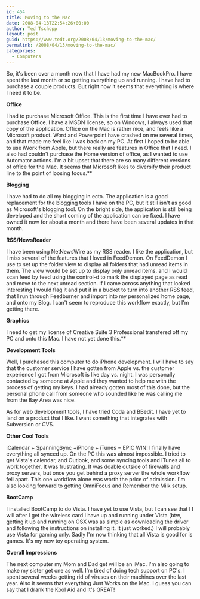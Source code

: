 ```yaml
---
id: 454
title: Moving to the Mac
date: 2008-04-13T22:54:26+00:00
author: Ted Tschopp
layout: post
guid: https://www.tedt.org/2008/04/13/moving-to-the-mac/
permalink: /2008/04/13/moving-to-the-mac/
categories:
  - Computers
---
```

So, it's been over a month now that I have had my new MacBookPro. I have spent the last month or so getting everything up and running. I have had to purchase a couple products. But right now it seems that everything is where I need it to be.

**Office**

I had to purchase Microsoft Office. This is the first time I have ever had to purchase Office. I have a MSDN license, so on Windows, I always used that copy of the application. Office on the Mac is rather nice, and feels like a Microsoft product. Word and Powerpoint have crashed on me several times, and that made me feel like I was back on my PC. At first I hoped to be able to use iWork from Apple, but there really are features in Office that I need. I also had couldn't purchase the Home version of office, as I wanted to use Automator actions. I'm a bit upset that there are so many different versions of office for the Mac. It seems that Microsoft likes to diversify their product line to the point of loosing focus.**

**Blogging**

I have had to do all my blogging in ecto. The application is a good replacement for the blogging tools I have on the PC, but it still isn't as good as Microsoft's blogging tool. On the bright side, the application is still being developed and the short coming of the application can be fixed. I have owned it now for about a month and there have been several updates in that month.

**RSS/NewsReader** 

I have been using NetNewsWire as my RSS reader. I like the application, but I miss several of the features that I loved in FeedDemon. On FeedDemon I use to set up the folder view to display all folders that had unread items in them. The view would be set up to display only unread items, and I would scan feed by feed using the control-d to mark the displayed page as read and move to the next unread section. If I came across anything that looked interesting I would flag it and put it in a bucket to turn into another RSS feed, that I run through Feedburner and import into my personalized home page, and onto my Blog. I can't seem to reproduce this workflow exactly, but I'm getting there.

**Graphics**

I need to get my license of Creative Suite 3 Professional transfered off my PC and onto this Mac. I have not yet done this.**

**Development Tools**

Well, I purchased this computer to do iPhone development. I will have to say that the customer service I have gotten from Apple vs. the customer experience I got from Microsoft is like day vs. night. I was personally contacted by someone at Apple and they wanted to help me with the process of getting my keys. I had already gotten most of this done, but the personal phone call from someone who sounded like he was calling me from the Bay Area was nice.

As for web development tools, I have tried Coda and BBedit. I have yet to land on a product that I like. I want something that integrates with Subversion or CVS.

**Other Cool Tools**
  
iCalendar + SpanningSync +iPhone + iTunes = EPIC WIN! I finally have everything all synced up. On the PC this was almost impossible. I tried to get Vista's calendar, and Outlook, and some syncing tools and iTunes all to work together. It was frustrating. It was doable outside of firewalls and proxy servers, but once you get behind a proxy server the whole workflow fell apart. This one workflow alone was worth the price of admission. I'm also looking forward to getting OmniFocus and Remember the Milk setup.

**BootCamp**

I installed BootCamp to do Vista. I have yet to use Vista, but I can see that I I will after I get the wireless card I have up and running under Vista (btw, getting it up and running on OSX was as simple as downloading the driver and following the instructions on installing it. It just worked.) I will probably use Vista for gaming only. Sadly I'm now thinking that all Vista is good for is games. It's my new toy operating system.

**Overall Impressions**

The next computer my Mom and Dad get will be an iMac. I'm also going to make my sister get one as well. I'm tired of doing tech support on PC's. I spent several weeks getting rid of viruses on their machines over the last year. Also it seems that everything Just Works on the Mac. I guess you can say that I drank the Kool Aid and It's GREAT!